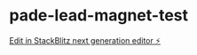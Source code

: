 # pade-lead-magnet-test

[Edit in StackBlitz next generation editor ⚡️](https://stackblitz.com/~/github.com/tompugh1999/pade-lead-magnet-test)